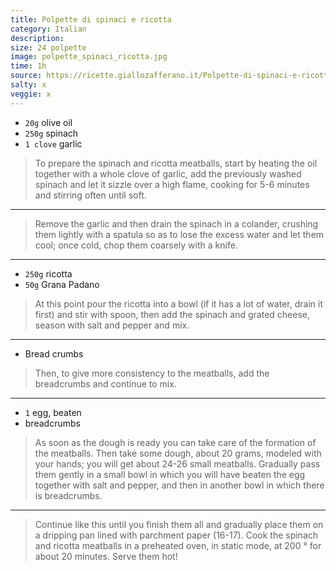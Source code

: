 ```yaml
---
title: Polpette di spinaci e ricotta
category: Italian
description:
size: 24 polpette
image: polpette_spinaci_ricotta.jpg
time: 1h
source: https://ricette.giallozafferano.it/Polpette-di-spinaci-e-ricotta.html
salty: x
veggie: x
---
```


* `20g` olive oil
* `250g` spinach
* `1 clove` garlic

> To prepare the spinach and ricotta meatballs, start by heating the oil together with a whole clove of garlic, add the previously washed spinach and let it sizzle over a high flame, cooking for 5-6 minutes and stirring often until soft.

---

> Remove the garlic and then drain the spinach in a colander, crushing them lightly with a spatula so as to lose the excess water and let them cool; once cold, chop them coarsely with a knife.

---

* `250g` ricotta
* `50g` Grana Padano

> At this point pour the ricotta into a bowl (if it has a lot of water, drain it first) and stir with spoon, then add the spinach and grated cheese, season with salt and pepper and mix.

---

* Bread crumbs

> Then, to give more consistency to the meatballs, add the breadcrumbs and continue to mix.

---

* `1` egg, beaten
* breadcrumbs

> As soon as the dough is ready you can take care of the formation of the meatballs. Then take some dough, about 20 grams, modeled with your hands; you will get about 24-26 small meatballs. Gradually pass them gently in a small bowl in which you will have beaten the egg together with salt and pepper, and then in another bowl in which there is breadcrumbs.

---

> Continue like this until you finish them all and gradually place them on a dripping pan lined with parchment paper (16-17). Cook the spinach and ricotta meatballs in a preheated oven, in static mode, at 200 ° for about 20 minutes. Serve them hot! 
